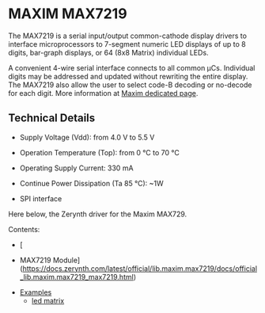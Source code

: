 # MAXIM MAX7219

The MAX7219 is a serial input/output common-cathode display drivers to interface microprocessors to 7-segment numeric LED displays of up to 8 digits, bar-graph displays, or 64 (8x8 Matrix) individual LEDs.

A convenient 4-wire serial interface connects to all common µCs. Individual digits may be addressed and updated without rewriting the entire display. The MAX7219 also allow the user to select code-B decoding or no-decode for each digit.
More information at [Maxim dedicated page](https://www.maximintegrated.com/en/products/power/display-power-control/MAX7219.html/tb_tab2).

## Technical Details


* Supply Voltage (Vdd): from 4.0 V to 5.5 V


* Operation Temperature (Top): from 0 °C to 70 °C


* Operating Supply Current: 330 mA


* Continue Power Dissipation (Ta 85 °C): ~1W


* SPI interface

Here below, the Zerynth driver for the Maxim MAX729.


 Contents:
 
 -   [

* MAX7219 Module](https://docs.zerynth.com/latest/official/lib.maxim.max7219/docs/official_lib.maxim.max7219_max7219.html)
 -   [Examples](https://docs.zerynth.com/latest/official/lib.maxim.max7219/examples/examples.html)
     -   [led matrix](https://docs.zerynth.com/latest/official/lib.maxim.max7219/examples/examples.html#led-matrix)


<!--stackedit_data:
eyJoaXN0b3J5IjpbMTk5MTcwOTAwLC05NjcwOTM4MzhdfQ==
-->
